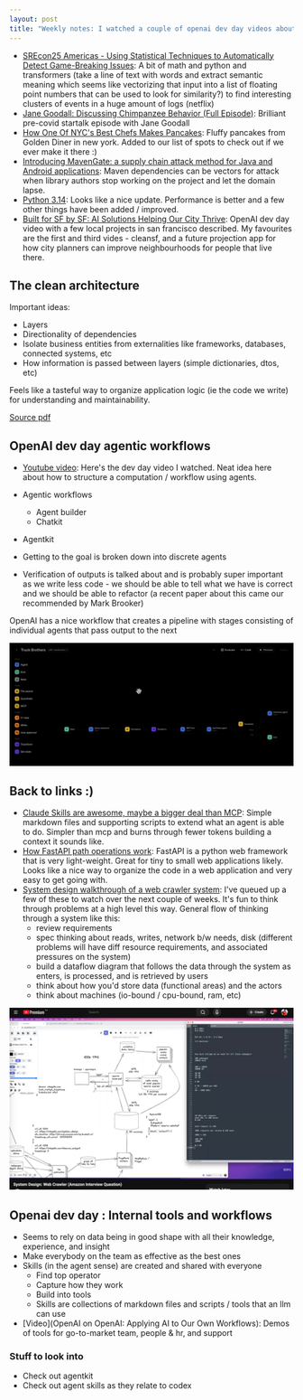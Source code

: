 ```yaml
---
layout: post
title: "Weekly notes: I watched a couple of openai dev day videos about using agents in series as coding assistants and answer finding assistants and looked at the ideas in Robert Martin's clean architecture and found several I find I like a lot"
---
```


* [SREcon25 Americas - Using Statistical Techniques to Automatically Detect Game-Breaking Issues](https://www.youtube.com/watch?v=Sg7RjuMlcGI): A bit of math and python and transformers (take a line of text with words and extract semantic meaning which seems like vectorizing that input into a list of floating point numbers that can be used to look for similarity?) to find interesting clusters of events in a huge amount of logs (netflix)
* [Jane Goodall: Discussing Chimpanzee Behavior (Full Episode)](https://www.youtube.com/watch?v=Ztjcf7iR5DE): Brilliant pre-covid startalk episode with Jane Goodall
* [How One Of NYC's Best Chefs Makes Pancakes](https://www.youtube.com/watch?v=1rWNO3bM_BY): Fluffy pancakes from Golden Diner in new york. Added to our list of spots to check out if we ever make it there :)
* [Introducing MavenGate: a supply chain attack method for Java and Android applications](https://blog.oversecured.com/Introducing-MavenGate-a-supply-chain-attack-method-for-Java-and-Android-applications/): Maven dependencies can be vectors for attack when library authors stop working on the project and let the domain lapse.
* [Python 3.14](https://simonwillison.net/2025/Oct/8/python-314/#atom-blogmarks): Looks like a nice update. Performance is better and a few other things have been added / improved.
* [Built for SF by SF: AI Solutions Helping Our City Thrive](https://www.youtube.com/watch?v=EDqQtysycT4): OpenAI dev day video with a few local projects in san francisco described. My favourites are the first and third vides - cleansf, and a future projection app for how city planners can improve neighbourhoods for people that live there.

## The clean architecture

Important ideas:

* Layers
* Directionality of dependencies
* Isolate business entities from externalities like frameworks, databases, connected systems, etc
* How information is passed between layers (simple dictionaries, dtos, etc)

Feels like a tasteful way to organize application logic (ie the code we write) for understanding and maintainability.

[Source pdf](/assets/2025/the_clean_architecture_robert_martin.pdf)

## OpenAI dev day agentic workflows

* [Youtube video](https://www.youtube.com/watch?v=KplSDxYv9xU): Here's the dev day video I watched. Neat idea here about how to structure a computation / workflow using agents.

* Agentic workflows
  * Agent builder
  * Chatkit
* Agentkit
* Getting to the goal is broken down into discrete agents
* Verification of outputs is talked about and is probably super important as we write less code - we should be able to tell what we have is correct and we should be able to refactor (a recent paper about this came our recommended by Mark Brooker)

OpenAI has a nice workflow that creates a pipeline with stages consisting of individual agents that pass output to the next

![Chatkit agentkit builder openai screenshot shows a workflow including input from user through various agents leading to an output back to the user hopefully with the information they requested](/assets/2025/chatkit_builder_openai.png)

## Back to links :)

* [Claude Skills are awesome, maybe a bigger deal than MCP](https://simonwillison.net/2025/Oct/16/claude-skills/): Simple markdown files and supporting scripts to extend what an agent is able to do. Simpler than mcp and burns through fewer tokens building a context it sounds like.
* [How FastAPI path operations work](https://vickiboykis.com/2025/01/14/how-fastapi-path-operations-work/): FastAPI is a python web framework that is very light-weight. Great for tiny to small web applications likely. Looks like a nice way to organize the code in a web application and very easy to get going with.
* [System design walkthrough of a web crawler system](https://www.youtube.com/watch?v=OmyHt0JM7HM): I've queued up a few of these to watch over the next couple of weeks. It's fun to think through problems at a high level this way. General flow of thinking through a system like this:
  * review requirements
  * spec thinking about reads, writes, network b/w needs, disk (different problems will have diff resource requirements, and associated pressures on the system)
  * build a dataflow diagram that follows the data through the system as enters, is processed, and is retrieved by users
  * think about how you'd store data (functional areas) and the actors
  * think about machines (io-bound / cpu-bound, ram, etc)

![System design architecture diagram: web crawler for the entire internet](/assets/2025/system_design_web_crawler.png)

## Openai dev day : Internal tools and workflows

* Seems to rely on data being in good shape with all their knowledge, experience, and insight
* Make everybody on the team as effective as the best ones
* Skills (in the agent sense) are created and shared with everyone
  * Find top operator
  * Capture how they work
  * Build into tools
  * Skills are collections of markdown files and scripts / tools that an llm can use
* [Video](OpenAI on OpenAI: Applying AI to Our Own Workflows): Demos of tools for go-to-market team, people & hr, and support

### Stuff to look into

* Check out agentkit
* Check out agent skills as they relate to codex
